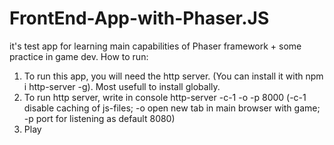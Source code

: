 # FrontEnd-App-with-Phaser.JS
it's test app for learning main capabilities of Phaser framework + some practice in game dev.
How to run:
1. To run this app, you will need the http server. (You can install it with npm i http-server -g). Most usefull to install globally.
2. To run http server, write in console http-server -c-1 -o -p 8000 (-c-1 disable caching of js-files; -o open new tab in main browser with game; -p port for listening as default 8080)
3. Play
